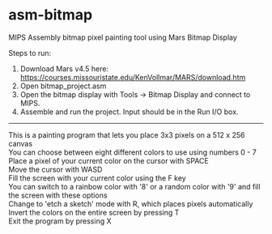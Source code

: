 # asm-bitmap
MIPS Assembly bitmap pixel painting tool using Mars Bitmap Display

Steps to run:
1. Download Mars v4.5 here: https://courses.missouristate.edu/KenVollmar/MARS/download.htm
2. Open bitmap_project.asm
3. Open the bitmap display with Tools -> Bitmap Display and connect to MIPS.
4. Assemble and run the project. Input should be in the Run I/O box.

--------------

This is a painting program that lets you place 3x3 pixels on a 512 x 256 canvas\
You can choose between eight different colors to use using numbers 0 - 7\
Place a pixel of your current color on the cursor with SPACE\
Move the cursor with WASD\
Fill the screen with your current color using the F key\
You can switch to a rainbow color with '8' or a random color with '9' and fill the screen with these options\
Change to 'etch a sketch' mode with R, which places pixels automatically\
Invert the colors on the entire screen by pressing T\
Exit the program by pressing X
